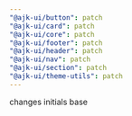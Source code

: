 ```yaml
---
"@ajk-ui/button": patch
"@ajk-ui/card": patch
"@ajk-ui/core": patch
"@ajk-ui/footer": patch
"@ajk-ui/header": patch
"@ajk-ui/nav": patch
"@ajk-ui/section": patch
"@ajk-ui/theme-utils": patch
---
```


changes initials base
